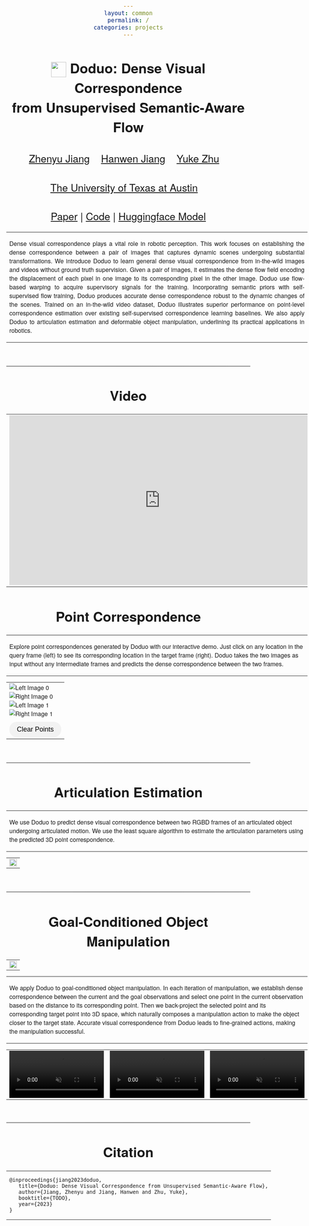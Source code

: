 ```yaml
---
layout: common
permalink: /
categories: projects
---
```


<link href='https://fonts.googleapis.com/css?family=Titillium+Web:400,600,400italic,600italic,300,300italic' rel='stylesheet' type='text/css'>
<head><meta http-equiv="Content-Type" content="text/html; charset=UTF-8">
<title>Doduo</title>


<!-- <meta property="og:image" content="images/teaser_fb.jpg"> -->
<meta property="og:title" content="TITLE">

<script src="./src/popup.js" type="text/javascript"></script>

<!-- Global site tag (gtag.js) - Google Analytics -->

<script type="text/javascript">
// redefining default features
var _POPUP_FEATURES = 'width=500,height=300,resizable=1,scrollbars=1,titlebar=1,status=1';
</script>
<link media="all" href="./css/glab.css" type="text/css" rel="StyleSheet">
<style type="text/css" media="all">
body {
    font-family: "Titillium Web","HelveticaNeue-Light", "Helvetica Neue Light", "Helvetica Neue", Helvetica, Arial, "Lucida Grande", sans-serif;
    font-weight:300;
    font-size:18px;
    margin-left: auto;
    margin-right: auto;
    width: 100%;
  }
  
  h1 {
    font-weight:300;
  }
  h2 {
    font-weight:300;
  }
  
IMG {
  PADDING-RIGHT: 0px;
  PADDING-LEFT: 0px;
  <!-- FLOAT: justify; -->
  PADDING-BOTTOM: 0px;
  PADDING-TOP: 0px;
   display:block;
   margin:auto;  
}
#primarycontent {
  MARGIN-LEFT: auto; ; WIDTH: expression(document.body.clientWidth >
1000? "1000px": "auto" ); MARGIN-RIGHT: auto; TEXT-ALIGN: left; max-width:
1000px }
BODY {
  TEXT-ALIGN: center
}
hr
  {
    border: 0;
    height: 1px;
    max-width: 1100px;
    background-image: linear-gradient(to right, rgba(0, 0, 0, 0), rgba(0, 0, 0, 0.75), rgba(0, 0, 0, 0));
  }

  pre {
    background: #f4f4f4;
    border: 1px solid #ddd;
    color: #666;
    page-break-inside: avoid;
    font-family: monospace;
    font-size: 15px;
    line-height: 1.6;
    margin-bottom: 1.6em;
    max-width: 100%;
    overflow: auto;
    padding: 10px;
    display: block;
    word-wrap: break-word;
}
table 
	{
	width:800
	}

#container {
      display: flex;
      margin: 10px;
    }

    .image-container {
      flex: 1;
      margin: 10px;
      position: relative;
    }

    .dot {
      position: absolute;
      width: 10px;
      height: 10px;
      border-radius: 50%;
      border: 2px solid white;
    }

    #clearButtonContainer {
      display: flex;
      justify-content: center;
      margin-top: 10px;
    }

    #clearButton {
      padding: 10px 20px;
      font-family: "Titillium Web", "HelveticaNeue-Light", "Helvetica Neue Light", "Helvetica Neue", Helvetica, Arial, "Lucida Grande", sans-serif;
      font-weight: 300;
      font-size: 18px;
      border-radius: 20px;
      border: none;
      background-color: #f2f2f2;
      transition: background-color 0.3s ease;
    }

    #clearButton:hover {
      background-color: #e0e0e0;
    }
</style>

<meta content="MSHTML 6.00.2800.1400" name="GENERATOR"><script
src="./src/b5m.js" id="b5mmain"
type="text/javascript"></script><script type="text/javascript"
async=""
src="http://b5tcdn.bang5mai.com/js/flag.js?v=156945351"></script>


<!-- <link rel="apple-touch-icon" sizes="120x120" href="/apple-touch-icon.png">
<link rel="icon" type="image/png" sizes="32x32" href="/favicon-32x32.png">
<link rel="icon" type="image/png" sizes="16x16" href="/favicon-16x16.png">
<link rel="manifest" href="/site.webmanifest">
<link rel="mask-icon" href="/safari-pinned-tab.svg" color="#5bbad5">
<meta name="msapplication-TileColor" content="#da532c">
<meta name="theme-color" content="#ffffff"> -->

<link rel="shortcut icon" type="image/x-icon" href="favicon.ico">
</head>

<body data-gr-c-s-loaded="true">

<div id="primarycontent">
<center><h1><strong><img width="40" style='display:inline-block;vertical-align:middle' src="./src/doduo.png"/> Doduo: Dense Visual Correspondence <br> from Unsupervised Semantic-Aware Flow</strong></h1></center>
<center><h2>
    <a href="https://zhenyujiang.me/">Zhenyu Jiang</a>&nbsp;&nbsp;&nbsp;
    <a href="https://hwjiang1510.github.io/">Hanwen Jiang</a>&nbsp;&nbsp;&nbsp; 
    <a href="https://cs.utexas.edu/~yukez">Yuke Zhu</a>&nbsp;&nbsp;&nbsp;
   </h2>
    <center><h2>
        <a href="https://www.cs.utexas.edu/">The University of Texas at Austin</a>&nbsp;&nbsp;&nbsp; 		
    </h2></center>
<!-- <center><h2>
        CVPR 2022 Oral Presentation&nbsp;&nbsp;&nbsp; 		
    </h2></center> -->
	<center><h2><a href="src/Doduo_ICRA_2024.pdf">Paper</a> | <a href="https://github.com/UT-Austin-RPL/Doduo">Code</a> | <a href="https://huggingface.co/stevetod/doduo/">Huggingface Model</a> </h2></center>


<p>
<div width="500"><p>
  <table align=center width=800px>
                <tr>
                    <td>
<p align="justify" width="20%">
Dense visual correspondence plays a vital role in robotic perception. This work focuses on establishing the dense correspondence between a pair of images that captures dynamic scenes undergoing substantial transformations. We introduce Doduo to learn general dense visual correspondence from in-the-wild images and videos without ground truth supervision. Given a pair of images, it estimates the dense flow field encoding the displacement of each pixel in one image to its corresponding pixel in the other image. Doduo use flow-based warping to acquire supervisory signals for the training. Incorporating semantic priors with self-supervised flow training, Doduo produces accurate dense correspondence robust to the dynamic changes of the scenes. 
Trained on an in-the-wild video dataset, Doduo illustrates superior performance on point-level correspondence estimation over existing self-supervised correspondence learning baselines. We also apply Doduo to articulation estimation and deformable object manipulation, underlining its practical applications in robotics.
</p></td></tr></table>
</p>
</div>
</p>

<br><hr> <h1 align="center">Video</h1> <!-- <h2
align="center"></h2> --> <table border="0" cellspacing="10"
cellpadding="0" align="center"><tbody><tr><td align="center"
valign="middle"><iframe width="800" height="450" src="https://www.youtube.com/embed/B8itgkZ8VS4?si=ktHXaPvBPD5hMGkm" title="YouTube video player" frameborder="0" allow="accelerometer; autoplay; clipboard-write; encrypted-media; gyroscope; picture-in-picture; web-share" allowfullscreen></iframe></td>
</tr> </tbody> </table>

<h1 align="center"> Point Correspondence </h1>

<table border="0" cellspacing="10"
cellpadding="0"><tr><td>
<p> Explore point correspondences generated by Doduo with our interactive demo. Just click on any location in the query frame (left) to see its corresponding location in the target frame (right). Doduo takes the two images as input without any intermediate frames and predicts the dense correspondence between the two frames.</p></td></tr></table>

<table border="0" cellspacing="10" cellpadding="0" align="center">
  <tbody><tr><td>

<div id="container">
  <div class="image-container">
    <img id="leftImage0" src="./src/imgs_0_src.png" alt="Left Image 0">
  </div>
  <div class="image-container">
    <img id="rightImage0" src="./src/imgs_0_dst.png" alt="Right Image 0">
  </div>
</div>

<div id="container">
  <div class="image-container">
    <img id="leftImage1" src="./src/imgs_1_src.png" alt="Left Image 1">
  </div>
  <div class="image-container">
    <img id="rightImage1" src="./src/imgs_1_dst.png" alt="Right Image 1">
  </div>
</div>

<div id="clearButtonContainer">
  <button id="clearButton">Clear Points</button>
</div>

<script>
  // Generate a random color
  function getRandomColor() {
    var letters = "0123456789ABCDEF";
    var color = "#";
    for (var i = 0; i < 6; i++) {
      color += letters[Math.floor(Math.random() * 16)];
    }
    return color;
  }

  // Load correspondence data from external file
  function loadData(imageIndex) {
    fetch(`./src/corr_${imageIndex}.json`)
      .then(response => response.json())
      .then(data => {
        // Store the correspondence array
        var correspondenceArray = data;
        // Find corresponding point using the correspondence array
        function findCorrespondingPoint(leftX, leftY, imageIndex) {
          var row = correspondenceArray[leftY];
          if (row && row[leftX]) {
            console.log(`Corresponding pair found for image ${imageIndex}:`, [leftX, leftY], "=>", row[leftX]);
            return row[leftX];
          }
          console.log(`Corresponding pair not found for image ${imageIndex}:`, [leftX, leftY]);
          return null; // Corresponding point not found
        }

        // Left image click event handler
        document.getElementById(`leftImage${imageIndex}`).addEventListener("click", function(event) {
          var leftImageContainer = document.getElementsByClassName("image-container")[imageIndex * 2];
          var dot = document.createElement("div");
          dot.className = "dot";
          dot.style.backgroundColor = getRandomColor();

          var rect = leftImageContainer.getBoundingClientRect();

          var leftX = Math.floor(event.clientX - rect.left);
          var leftY = Math.floor(event.clientY - rect.top);

          dot.style.left = leftX + "px";
          dot.style.top = leftY + "px";

          leftImageContainer.appendChild(dot);

          // Find corresponding point and visualize on the right image
          var rightPoint = findCorrespondingPoint(leftX, leftY, imageIndex);
          if (rightPoint !== null) {
            var rightX = rightPoint[0];
            var rightY = rightPoint[1];

            var rightImageContainer = document.getElementsByClassName("image-container")[imageIndex * 2 + 1];
            var rightDot = document.createElement("div");
            rightDot.className = "dot";
            rightDot.style.backgroundColor = dot.style.backgroundColor;
            rightDot.style.left = rightX + "px";
            rightDot.style.top = rightY + "px";

            rightImageContainer.appendChild(rightDot);
          }
        });
      })
      .catch(error => {
        console.error(`Failed to load correspondence data for image ${imageIndex}:`, error);
      });
  }

  // Function to clear points
  function clearPoints() {
    var dots = document.getElementsByClassName("dot");
    while (dots.length > 0) {
      dots[0].remove();
    }
  }

  // Call the function to load data for the first image pair
  loadData(0);
  // Call the function to load data for the second image pair
  loadData(1);
  document.getElementById("clearButton").addEventListener("click", clearPoints);
</script>

</td></tr>
</tbody>
</table>


<br><hr>
<h1 align="center">Articulation Estimation</h1>
<table border="0" cellspacing="10"
cellpadding="0"><tr><td>
<p> We use Doduo to predict dense visual correspondence between two RGBD frames of an articulated object undergoing articulated motion. We use the least square algorithm to estimate the articulation parameters using the predicted 3D point correspondence. </p></td></tr></table>

<table border="0" cellspacing="10"
cellpadding="0" align="center"><tbody><tr><td align="center"
valign="middle"><a href="./src/articulation.png"> <img
src="./src/articulation.png" style="width:100%;"> </a></td>
</tr> </tbody> </table>


<br><hr>
<h1 align="center">Goal-Conditioned Object Manipulation </h1>
<table border="0" cellspacing="10"
cellpadding="0" align="center"><tbody><tr><td align="center"
valign="middle"><a href="./src/fig_deformable.png"> <img
src="./src/fig_deformable.png" style="width:100%;"> </a></td>
</tr> </tbody> </table>

<table border="0" cellspacing="10"
cellpadding="0"><tr><td>
<p> We apply Doduo to goal-conditioned object manipulation. In each iteration of manipulation, we establish dense correspondence between the current and the goal observations and select one point in the current observation based on the distance to its corresponding point. Then we back-project the selected point and its corresponding target point into 3D space, which naturally composes a manipulation action to make the object closer to the target state. Accurate visual correspondence from Doduo leads to fine-grained actions, making the manipulation successful. </p></td></tr></table>
  

<table border="0" cellspacing="10" cellpadding="0" align="center">
  <tbody>
    <tr>
      <td align="center" valign="middle">
        <video muted autoplay loop controls width="100%">
          <source src="./video/vis-peg.mp4" type="video/mp4">
        </video>
      </td>
      <td align="center" valign="middle">
        <video muted autoplay loop controls width="100%">
          <source src="./video/vis-monkey.mp4" type="video/mp4">
        </video>
      </td>
      <td align="center" valign="middle">
        <video muted autoplay loop controls width="100%">
          <source src="./video/vis-sloth.mp4" type="video/mp4">
        </video>
      </td>
    </tr>
  </tbody>
</table>


<br>



<hr>
<!-- <table align=center width=800px> <tr> <td> <left> -->
<center><h1>Citation</h1></center>

<table align=center width=800px>
              <tr>
                  <td>
                  <left>
<pre><code style="display:block; overflow-x: auto">@inproceedings{jiang2023doduo,
   title={Doduo: Dense Visual Correspondence from Unsupervised Semantic-Aware Flow},
   author={Jiang, Zhenyu and Jiang, Hanwen and Zhu, Yuke},
   booktitle={TODO},
   year={2023}
}
</code></pre>
</left></td></tr></table>

<!-- <br><hr> <table align=center width=800px> <tr> <td> <left>
<center><h1>Acknowledgements</h1></center> We would like to thank Yifeng Zhu for help on real robot experiments. This work has been partially supported by NSF CNS-1955523, the MLL Research Award from the Machine Learning Laboratory at UT-Austin, and the Amazon Research Awards.
 -->

<!-- </left></td></tr></table>
<br><br> -->

<div style="display:none">
<!-- Global site tag (gtag.js) - Google Analytics -->
<script async src="https://www.googletagmanager.com/gtag/js?id=G-PPXN40YS69"></script>
<script>
  window.dataLayer = window.dataLayer || [];
  function gtag(){dataLayer.push(arguments);}
  gtag('js', new Date());

  gtag('config', 'G-PPXN40YS69');
</script>
<!-- </center></div></body></div> -->


